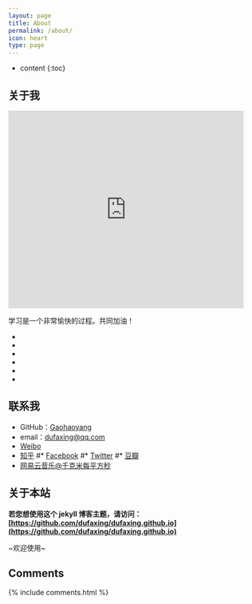 ```yaml
---
layout: page
title: About
permalink: /about/
icon: heart
type: page
---
```


* content
{:toc}

## 关于我

<iframe src="http://ww1.sinaimg.cn/mw690/e4439297gw1ek1gfzwu0qj20d40b0gmd.jpg" style="border: 0;height: 396px;width: 472px;overflow: hidden;" frameBorder="0"></iframe>



学习是一个非常愉快的过程。共同加油！

* 
* 
* 
* 
* 
* 

## 联系我

* GitHub：[Gaohaoyang](https://github.com/dufaxing)
* email：dufaxing@qq.com
* [Weibo](http://weibo.com/3829633687)
* [知乎](https://www.zhihu.com/people/hyicl)
#* [Facebook](https://www.facebook.com/gaohaoyang.water)
#* [Twitter](https://twitter.com/gaohaoyang126)
#* [豆瓣](https://www.douban.com/people/42525035/)
* [网易云音乐@千克米每平方秒](http://music.163.com/)

## 关于本站

**若您想使用这个 jekyll 博客主题，请访问：[https://github.com/dufaxing/dufaxing.github.io](https://github.com/dufaxing/dufaxing.github.io)**

~欢迎使用~







## Comments

{% include comments.html %}
